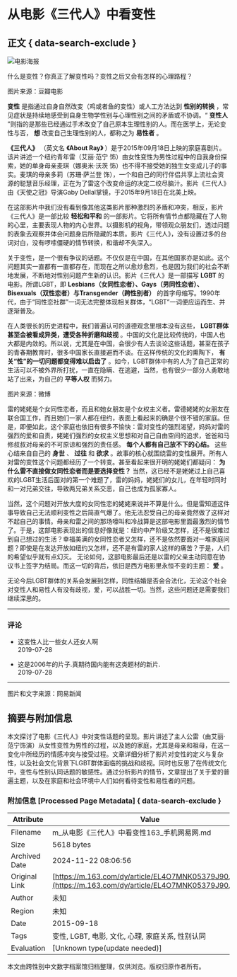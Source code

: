# 从电影《三代人》中看变性

## 正文 { data-search-exclude }


![电影海报](https://nimg.ws.126.net/?url=https%3A%2F%2Fstatic.ws.126.net%2Ff2e%2Fwap%2Fcommon%2Fimages%2Fweixinfixed1200low.jpg&thumbnail=750x2147483647&quality=75&type=jpg)

什么是变性？你真正了解变性吗？变性之后又会有怎样的心理路程？

图片来源：豆瓣电影

**变性** 是指通过自身自然改变（鸡或者鱼的变性）或人工方法达到 **性别的转换** ，常见症状是持续地感受到自身生物学性别与心理性别之间的矛盾或不协调。“ **变性人** ”则指的是那些已经通过手术改变了自己原本生理性别的人。而在医学上，无论变性与否， **想** 改变自己生理性别的人，都称之为 **易性者** 。

**《三代人》** （英文名 **《About Ray》** ）是于2015年09月18日上映的家庭喜剧片。该片讲述一个纽约青年雷（艾丽·范宁 饰）由女性变性为男性过程中的自我身份探索，她的单身母亲麦琪（娜奥米·沃茨 饰）也不得不接受她的独生女变成儿子的事实。麦琪的母亲多莉（苏珊·萨兰登 饰），一个和自己的同行伴侣共享上流社会资源的聪慧音乐经理，正在为了雷这个改变命运的决定二绞尽脑汁。影片《三代人》由《天使之冠》导演Gaby Dellal掌镜，于2015年9月18日在北美上映。

在这部影片中我们没有看到像其他这类影片那种激烈的矛盾和冲突，相反，影片《三代人》是一部比较 **轻松和平和** 的一部影片。它将所有情节点都隐藏在了人物的心里，主要表现人物的内心世界。以摄影机的视角，带领观众朋友们，透过问题的表象去观察并体会问题身后所隐藏的本质。影片《三代人》，没有设置过多的台词对白，没有啰嗦僵硬的情节转换，和谐却不失深入。

关于变性，是一个很有争议的话题。不仅仅是在中国，在其他国家亦是如此。这个问题其实一直都有一直都存在，而现在之所以愈炒愈烈，也是因为我们的社会不断地发展，不断地对性别问题产生新的认识。影片《三代人》是一部描写 **LGBT** 的电影。所谓LGBT，即 **Lesbians（女同性恋者）、Gays（男同性恋者）、Bisexuals（双性恋者）与Transgender（跨性别者）** 的首字母缩写。1990年代，由于“同性恋社群”一词无法完整体现相关群体，“LGBT”一词便应运而生、并逐渐普及。

在人类很长的历史进程中，我们普遍认可的道德观念里根本没有这些， **LGBT群体甚至会被看成异类，遭受各种折磨和歧视** 。中国的文化是比较传统的，中国人也大都是内敛的。所以说，尤其是在中国，会很少有人去谈论这些话题，甚至在孩子的青春期教育时，很多中国家长直接避而不谈。在这样传统的文化的熏陶下， **有关“性”的一切问题都变得难以启齿了** 。如今，LGBT群体中有的人为了自己正常的生活可以不被外界所打扰，一直在隐瞒、在逃避，当然，也有很少一部分人勇敢地站了出来，为自己的 **平等人权** 而努力。

图片来源：微博

雷的姥姥是个女同性恋者，而且和她女朋友是个女权主义者。雷德姥姥的女朋友在联合国工作，而且她们一家人都在纽约，表面上看起来的确是个很不错的家庭。但是，即便如此，这个家庭也依旧有很多不愉快：雷对变性的强烈渴望，妈妈对雷的强烈的爱和自责，姥姥们强烈的女权主义思想和对自己自由空间的追求，爸爸和马修叔叔对母亲的不可原谅和强烈的责任感。 **每个人都有自己放不下的心结。** 这些心结来自自己的 **身世** 、 **过往** 和 **欲求** 。故事的核心就围绕雷的变性展开。所有人对雷的变性这个问题都经历了一个转变。甚至看起来很开明的姥姥们都疑问： **为什么雷不直接做女同性恋者而是要选择变性？** 当然，这已经不是姥姥过上自己喜欢的LGBT生活后面对的第一个难题了，雷的妈妈，姥姥们的女儿，在年轻时同时和一对兄弟交往，导致两兄弟关系交恶，自己也成为孤家寡人。

当然，这个问题对开放大度的女同性恋的姥姥来说并不算是什么。但是雷知道这件事导致自己无法顺利变性之后简直气爆了。他无法忍受自己的母亲竟然做了这样对不起自己的事情。母亲和雷之间的那场嚎叫和冷战算是这部电影里面最激烈的情节了。于是，这部电影表现出的信息好像就是：纽约中产阶级又怎样，还不是很难过到自己想过的生活？幸福美满的女同性恋者又怎样，还不是依然要面对一堆家庭问题？即使是在发达开放如纽约又怎样，还不是有雷的家人这样的痛苦？于是，人们的希望似乎就有点幻灭。 无论如何，这部电影最后还是以雷的父亲主动同意在协议书上签字为结局。而这一切的背后，依旧是西方电影里永恒不变的主题： **爱** 。

无论今后LGBT群体的关系会发展到怎样，同性结婚是否会合法化，无论这个社会对变性人和易性人有没有歧视，爱，可以战胜一切。当然，这些问题还是需要我们继续深思的。

--- 

### 评论

- 这变性人比一些女人还女人啊  
  2019-07-28

- 这是2006年的片子.真期待国内能有这类题材的新片.  
  2019-07-28

--- 

图片和文字来源：网易新闻

## 摘要与附加信息

<!-- tcd_abstract -->
本文探讨了电影《三代人》中对变性话题的呈现。影片讲述了主人公雷（由艾丽·范宁饰演）从女性变性为男性的过程，以及她的家庭，尤其是母亲和祖母，在这一变化中所经历的情感冲突与接受过程。文章详细分析了影片对变性的定义与复杂性，以及社会文化背景下LGBT群体面临的挑战和歧视。同时也反思了在传统文化中，变性与性别认同话题的敏感性。通过分析影片的情节，文章提出了关于爱的普遍主题，以及在家庭和社会环境中人们如何看待变性和易性者的问题。
<!-- tcd_abstract_end -->

### 附加信息 [Processed Page Metadata] { data-search-exclude }

| Attribute       | Value                                  |
|-----------------|----------------------------------------|
| Filename        | m_从电影《三代人》中看变性163_手机网易网.md                             |
| Size            | 5618 bytes                           |
| Archived Date   | 2024-11-22 08:06:56                             |
| Original Link   | [https://m.163.com/dy/article/EL4O7MNK05379J90.html](https://m.163.com/dy/article/EL4O7MNK05379J90.html)                       |
| Author          | 未知                               |
| Region          | 未知                               |
| Date            | 2015-09-18                                 |
| Tags            | 变性, LGBT, 电影, 文化, 心理, 家庭关系, 性别认同                                 |
| Evaluation            | [Unknown type(update needed)]                                 |
<!-- tcd_table_end -->

本文由跨性别中文数字档案馆归档整理，仅供浏览。版权归原作者所有。
